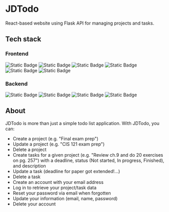 # JDTodo

React-based website using Flask API for managing projects and tasks.

## Tech stack
### Frontend
<p>
  <img alt="Static Badge" src="https://img.shields.io/badge/Javascript-%23F7DF1E?style=for-the-badge&logo=javascript&logoColor=black">
  <img alt="Static Badge" src="https://img.shields.io/badge/React-%2361DAFB?style=for-the-badge&logo=react&logoColor=black">
  <img alt="Static Badge" src="https://img.shields.io/badge/Redux-%23764ABC?style=for-the-badge&logo=redux">
  <img alt="Static Badge" src="https://img.shields.io/badge/react--query-%23FF4154?style=for-the-badge&logo=reactquery&logoColor=white">
  <img alt="Static Badge" src="https://img.shields.io/badge/react--hook--form-%23EC5990?style=for-the-badge&logo=reacthookform&logoColor=white">
  <img alt="Static Badge" src="https://img.shields.io/badge/Tailwind_CSS-%2306B6D4?style=for-the-badge&logo=tailwindcss&logoColor=white">
</p>

### Backend 
<p>
  <img alt="Static Badge" src="https://img.shields.io/badge/python-%233776AB?style=for-the-badge&logo=python&logoColor=white">
  <img alt="Static Badge" src="https://img.shields.io/badge/flask-%23000000?style=for-the-badge&logo=flask&logoColor=white">
  <img alt="Static Badge" src="https://img.shields.io/badge/mysql-%234479A1?style=for-the-badge&logo=mysql&logoColor=white">
  <img alt="Static Badge" src="https://img.shields.io/badge/Amazon%20RDS-%23527FFF?style=for-the-badge&logo=amazonrds&logoColor=white">

</p>



## About

JDTodo is more than just a simple todo list application. With JDTodo, you can:
* Create a project (e.g. "Final exam prep")
* Update a project (e.g. "CIS 121 exam prep")
* Delete a project 
* Create tasks for a given project (e.g. "Review ch.9 and do 20 exercises on pg. 257") with a deadline, status (Not started, In progress, Finished), and description
* Update a task (deadline for paper got extended!...)
* Delete a task 
* Create an account with your email address
* Log in to retrieve your project/task data 
* Reset your password via email when forgotten
* Update your information (email, name, password)
* Delete your account 
